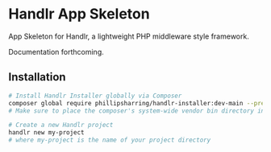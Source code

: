 # Handlr App Skeleton

App Skeleton for Handlr, a lightweight PHP middleware style framework.

Documentation forthcoming.

## Installation

```bash
# Install Handlr Installer globally via Composer
composer global require phillipsharring/handlr-installer:dev-main --prefer-stable
# Make sure to place the composer's system-wide vendor bin directory in your PATH.

# Create a new Handlr project
handlr new my-project
# where my-project is the name of your project directory
```
